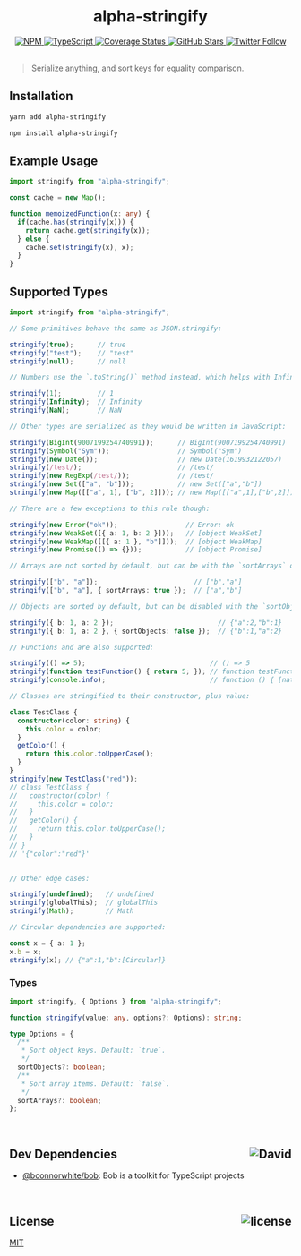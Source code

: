 <div align="center">
  <h1>alpha-stringify</h1>
  <a href="https://npmjs.com/package/alpha-stringify">
    <img alt="NPM" src="https://img.shields.io/npm/v/alpha-stringify.svg">
  </a>
  <a href="https://github.com/bconnorwhite/alpha-stringify">
    <img alt="TypeScript" src="https://img.shields.io/github/languages/top/bconnorwhite/alpha-stringify.svg">
  </a>
  <a href="https://coveralls.io/github/bconnorwhite/alpha-stringify?branch=master">
    <img alt="Coverage Status" src="https://coveralls.io/repos/github/bconnorwhite/alpha-stringify/badge.svg?branch=master">
  </a>
  <a href="https://github.com/bconnorwhite/alpha-stringify">
    <img alt="GitHub Stars" src="https://img.shields.io/github/stars/bconnorwhite/alpha-stringify?label=Stars%20Appreciated%21&style=social">
  </a>
  <a href="https://twitter.com/bconnorwhite">
    <img alt="Twitter Follow" src="https://img.shields.io/twitter/follow/bconnorwhite.svg?label=%40bconnorwhite&style=social">
  </a>
</div>

<br />

> Serialize anything, and sort keys for equality comparison.

## Installation

```sh
yarn add alpha-stringify
```

```sh
npm install alpha-stringify
```
## Example Usage
```ts
import stringify from "alpha-stringify";

const cache = new Map();

function memoizedFunction(x: any) {
  if(cache.has(stringify(x))) {
    return cache.get(stringify(x));
  } else {
    cache.set(stringify(x), x);
  }
}
```

## Supported Types
```ts
import stringify from "alpha-stringify";

// Some primitives behave the same as JSON.stringify:

stringify(true);      // true
stringify("test");    // "test"
stringify(null);      // null

// Numbers use the `.toString()` method instead, which helps with Infinity and NaN:

stringify(1);         // 1
stringify(Infinity);  // Infinity
stringify(NaN);       // NaN

// Other types are serialized as they would be written in JavaScript:

stringify(BigInt(9007199254740991));      // BigInt(9007199254740991)
stringify(Symbol("Sym"));                 // Symbol("Sym")
stringify(new Date());                    // new Date(1619932122057)
stringify(/test/);                        // /test/
stringify(new RegExp(/test/));            // /test/
stringify(new Set(["a", "b"]));           // new Set(["a","b"])
stringify(new Map([["a", 1], ["b", 2]])); // new Map([["a",1],["b",2]])

// There are a few exceptions to this rule though:

stringify(new Error("ok"));                 // Error: ok
stringify(new WeakSet([{ a: 1, b: 2 }]));   // [object WeakSet]
stringify(new WeakMap([[{ a: 1 }, "b"]]));  // [object WeakMap]
stringify(new Promise(() => {}));           // [object Promise]

// Arrays are not sorted by default, but can be with the `sortArrays` option:

stringify(["b", "a"]);                        // ["b","a"]
stringify(["b", "a"], { sortArrays: true });  // ["a","b"]

// Objects are sorted by default, but can be disabled with the `sortObjects` option:

stringify({ b: 1, a: 2 });                          // {"a":2,"b":1}
stringify({ b: 1, a: 2 }, { sortObjects: false });  // {"b":1,"a":2}

// Functions and are also supported:

stringify(() => 5);                               // () => 5
stringify(function testFunction() { return 5; }); // function testFunction() { return 5; }
stringify(console.info);                          // function () { [native code] }

// Classes are stringified to their constructor, plus value:

class TestClass {
  constructor(color: string) {
    this.color = color;
  }
  getColor() {
    return this.color.toUpperCase();
  }
}
stringify(new TestClass("red"));
// class TestClass {
//   constructor(color) {
//     this.color = color;
//   }
//   getColor() {
//     return this.color.toUpperCase();
//   }
// }
// '{"color":"red"}'
  

// Other edge cases:

stringify(undefined);   // undefined
stringify(globalThis);  // globalThis
stringify(Math);        // Math

// Circular dependencies are supported:

const x = { a: 1 };
x.b = x;
stringify(x); // {"a":1,"b":[Circular]}

```
### Types
```ts
import stringify, { Options } from "alpha-stringify";

function stringify(value: any, options?: Options): string;

type Options = {
  /**
   * Sort object keys. Default: `true`.
   */
  sortObjects?: boolean;
  /**
   * Sort array items. Default: `false`.
   */
  sortArrays?: boolean;
};
```

<br />

<h2>Dev Dependencies<img align="right" alt="David" src="https://img.shields.io/david/dev/bconnorwhite/alpha-stringify.svg"></h2>

- [@bconnorwhite/bob](https://www.npmjs.com/package/@bconnorwhite/bob): Bob is a toolkit for TypeScript projects

<br />

<h2>License <img align="right" alt="license" src="https://img.shields.io/npm/l/alpha-stringify.svg"></h2>

[MIT](https://opensource.org/licenses/MIT)
